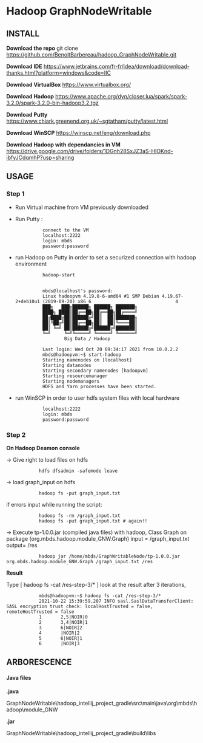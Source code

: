
# Hadoop GraphNodeWritable


## INSTALL


**Download the repo**
				git clone https://github.com/BenoitBarbereau/hadoop_GraphNodeWritable.git


**Download IDE**
				https://www.jetbrains.com/fr-fr/idea/download/download-thanks.html?platform=windows&code=IIC


**Download VirtualBox**
				https://www.virtualbox.org/


**Download Hadoop**
				https://www.apache.org/dyn/closer.lua/spark/spark-3.2.0/spark-3.2.0-bin-hadoop3.2.tgz


**Download Putty**
				https://www.chiark.greenend.org.uk/~sgtatham/putty/latest.html


**Download WinSCP**
				https://winscp.net/eng/download.php


**Download Hadoop with dependancies in VM**
				https://drive.google.com/drive/folders/1DGnh28SxJZ3aS-HIOKnd-ibfyJCdqmhP?usp=sharing


## USAGE

### Step 1 

- Run Virtual machine from VM previously downloaded

- Run Putty :

				connect to the VM 
				localhost:2222
				login: mbds
				password:password

- run Hadoop on Putty in order to set a securized connection with hadoop environment

				hadoop-start


				mbds@localhost's password:
				Linux hadoopvm 4.19.0-6-amd64 #1 SMP Debian 4.19.67-2+deb10u1 (2019-09-20) x86_6                               4
				███╗   ███╗██████╗ ██████╗ ███████╗
				████╗ ████║██╔══██╗██╔══██╗██╔════╝
				██╔████╔██║██████╔╝██║  ██║███████╗
				██║╚██╔╝██║██╔══██╗██║  ██║╚════██║
				██║ ╚═╝ ██║██████╔╝██████╔╝███████║
				╚═╝     ╚═╝╚═════╝ ╚═════╝ ╚══════╝
						Big Data / Hadoop

				Last login: Wed Oct 20 09:34:17 2021 from 10.0.2.2
				mbds@hadoopvm:~$ start-hadoop
				Starting namenodes on [localhost]
				Starting datanodes
				Starting secondary namenodes [hadoopvm]
				Starting resourcemanager
				Starting nodemanagers
				HDFS and Yarn processes have been started.


- run WinSCP in order to user hdfs system files with local hardware

				localhost:2222
				login: mbds
				password:password



### Step 2 


**On Hadoop Deamon console**


-> Give right to load files on hdfs


				hdfs dfsadmin -safemode leave


-> load graph_input on hdfs


				hadoop fs -put graph_input.txt

if errors input while running the script:

				hadoop fs -rm /graph_input.txt
				hadoop fs -put graph_input.txt # again!!



-> Execute tp-1.0.0.jar (compiled java files) with hadoop, Class Graph on package (org.mbds.hadoop.module_GNW.Graph) input = /graph_input.txt output= /res


				hadoop jar /home/mbds/GraphWritableNode/tp-1.0.0.jar org.mbds.hadoop.module_GNW.Graph /graph_input.txt /res


**Result**

Type  [ hadoop fs -cat /res-step-3/* ] look at the result after 3 iterations,



				mbds@hadoopvm:~$ hadoop fs -cat /res-step-3/*
				2021-10-22 15:39:59,207 INFO sasl.SaslDataTransferClient: SASL encryption trust check: localHostTrusted = false, remoteHostTrusted = false
				1       2,5|NOIR|0
				2       3,4|NOIR|1
				3       6|NOIR|2
				4       |NOIR|2
				5       6|NOIR|1
				6       |NOIR|3


## ARBORESCENCE

#### Java files


**.java**

GraphNodeWritable\hadoop_intellij_project_gradle\src\main\java\org\mbds\hadoop\module_GNW


**.jar**

GraphNodeWritable\hadoop_intellij_project_gradle\build\libs